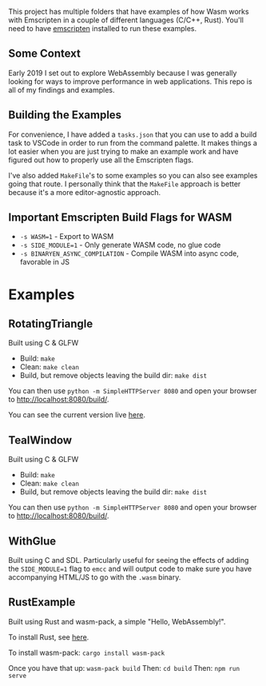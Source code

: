 This project has multiple folders that have examples of how Wasm works with Emscripten in a couple of different languages (C/C++, Rust). You'll need to have [emscripten](https://github.com/emscripten-core/emscripten) installed to run these examples.

## Some Context

Early 2019 I set out to explore WebAssembly because I was generally looking for ways to improve performance in web applications. This repo is all of my findings and examples.

##  Building the Examples
For convenience, I have added a `tasks.json` that you can use to add a build task to VSCode in order to run from the command palette. It makes things a lot easier when you are just trying to make an example work and have figured out how to properly use all the Emscripten flags.

I've also added `MakeFile`'s to some examples so you can also see examples going that route. I personally think that the `MakeFile` approach is better because it's a more editor-agnostic approach.

## Important Emscripten Build Flags for WASM

* `-s WASM=1` - Export to WASM
* `-s SIDE_MODULE=1` - Only generate WASM code, no glue code
* `-s BINARYEN_ASYNC_COMPILATION` - Compile WASM into async code, favorable in JS

# Examples

## RotatingTriangle

Built using C & GLFW

- Build: `make`
- Clean: `make clean`
- Build, but remove objects leaving the build dir: `make dist`

You can then use `python -m SimpleHTTPServer 8080` and open your browser to [http://localhost:8080/build/](http://localhost:8080/build/).

You can see the current version live [here](https://latte.tfaieta.now.sh/).

## TealWindow

Built using C & GLFW

- Build: `make`
- Clean: `make clean`
- Build, but remove objects leaving the build dir: `make dist`

You can then use `python -m SimpleHTTPServer 8080` and open your browser to [http://localhost:8080/build/](http://localhost:8080/build/).

## WithGlue

Built using C and SDL. Particularly useful for seeing the effects of adding the `SIDE_MODULE=1` flag to `emcc` and will output code to make sure you have accompanying HTML/JS to go with the `.wasm`  binary.

## RustExample

Built using Rust and wasm-pack, a simple "Hello, WebAssembly!".

To install Rust, see [here](https://www.rust-lang.org/tools/install).

To install wasm-pack: `cargo install wasm-pack`

Once you have that up: `wasm-pack build`
Then: `cd build`
Then: `npm run serve`
